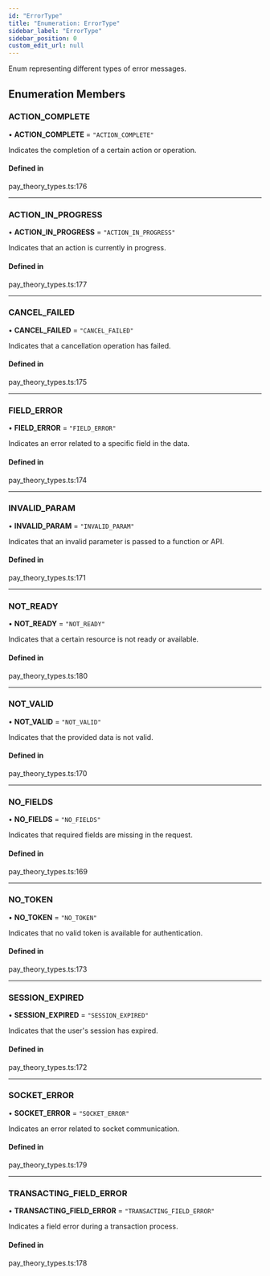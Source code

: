 ```yaml
---
id: "ErrorType"
title: "Enumeration: ErrorType"
sidebar_label: "ErrorType"
sidebar_position: 0
custom_edit_url: null
---
```


Enum representing different types of error messages.

## Enumeration Members

### ACTION\_COMPLETE

• **ACTION\_COMPLETE** = ``"ACTION_COMPLETE"``

Indicates the completion of a certain action or operation.

#### Defined in

pay_theory_types.ts:176

___

### ACTION\_IN\_PROGRESS

• **ACTION\_IN\_PROGRESS** = ``"ACTION_IN_PROGRESS"``

Indicates that an action is currently in progress.

#### Defined in

pay_theory_types.ts:177

___

### CANCEL\_FAILED

• **CANCEL\_FAILED** = ``"CANCEL_FAILED"``

Indicates that a cancellation operation has failed.

#### Defined in

pay_theory_types.ts:175

___

### FIELD\_ERROR

• **FIELD\_ERROR** = ``"FIELD_ERROR"``

Indicates an error related to a specific field in the data.

#### Defined in

pay_theory_types.ts:174

___

### INVALID\_PARAM

• **INVALID\_PARAM** = ``"INVALID_PARAM"``

Indicates that an invalid parameter is passed to a function or API.

#### Defined in

pay_theory_types.ts:171

___

### NOT\_READY

• **NOT\_READY** = ``"NOT_READY"``

Indicates that a certain resource is not ready or available.

#### Defined in

pay_theory_types.ts:180

___

### NOT\_VALID

• **NOT\_VALID** = ``"NOT_VALID"``

Indicates that the provided data is not valid.

#### Defined in

pay_theory_types.ts:170

___

### NO\_FIELDS

• **NO\_FIELDS** = ``"NO_FIELDS"``

Indicates that required fields are missing in the request.

#### Defined in

pay_theory_types.ts:169

___

### NO\_TOKEN

• **NO\_TOKEN** = ``"NO_TOKEN"``

Indicates that no valid token is available for authentication.

#### Defined in

pay_theory_types.ts:173

___

### SESSION\_EXPIRED

• **SESSION\_EXPIRED** = ``"SESSION_EXPIRED"``

Indicates that the user's session has expired.

#### Defined in

pay_theory_types.ts:172

___

### SOCKET\_ERROR

• **SOCKET\_ERROR** = ``"SOCKET_ERROR"``

Indicates an error related to socket communication.

#### Defined in

pay_theory_types.ts:179

___

### TRANSACTING\_FIELD\_ERROR

• **TRANSACTING\_FIELD\_ERROR** = ``"TRANSACTING_FIELD_ERROR"``

Indicates a field error during a transaction process.

#### Defined in

pay_theory_types.ts:178
